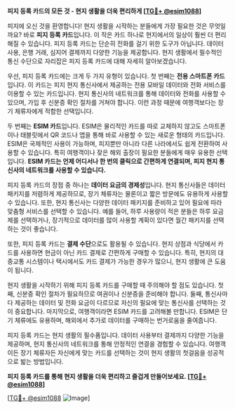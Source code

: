 **피지 등록 카드의 모든 것 - 현지 생활을 더욱 편리하게 [[TG💪+ @esim1088](https://t.me/s/esim1088)]**

피지에 오신 것을 환영합니다! 현지 생활을 시작하는 분들에게 가장 필요한 것은 무엇일까요? 바로 **피지 등록 카드**입니다. 이 작은 카드 하나로 현지에서의 일상이 훨씬 더 편리해질 수 있습니다. 피지 등록 카드는 단순히 전화를 걸기 위한 도구가 아닙니다. 데이터 사용, 은행 거래, 심지어 결제까지 다양한 기능을 제공합니다. 현지 생활에서 필수적인 통신 수단으로 자리잡은 피지 등록 카드에 대해 자세히 알아보겠습니다.

우선, 피지 등록 카드에는 크게 두 가지 유형이 있습니다. 첫 번째는 **전용 스마트폰 카드**입니다. 이 카드는 피지 현지 통신사에서 제공하는 전용 모바일 데이터와 전화 서비스를 이용할 수 있는 카드입니다. 현지 통신사의 네트워크를 통해 데이터와 전화를 사용할 수 있으며, 가입 후 신분증 확인 절차를 거쳐야 합니다. 이런 과정 때문에 여행객보다는 장기 체류자에게 적합한 선택입니다.

두 번째는 **ESIM 카드**입니다. ESIM은 물리적인 카드를 따로 교체하지 않고도 스마트폰이나 태블릿에서 QR 코드나 앱을 통해 바로 사용할 수 있는 새로운 형태의 카드입니다. ESIM은 국제적인 사용이 가능하며, 피지뿐만 아니라 다른 나라에서도 쉽게 전환하여 사용할 수 있습니다. 특히 여행객이나 잦은 해외 출장이 필요한 분들에게 매우 유용한 선택입니다. **ESIM 카드는 언제 어디서나 한 번의 클릭으로 간편하게 연결되며, 피지 현지 통신사의 네트워크를 사용할 수 있습니다.**

피지 등록 카드의 장점 중 하나는 **데이터 요금의 경제성**입니다. 현지 통신사들은 데이터 패키지를 저렴하게 제공하므로, 장기 체류자는 물론이고 짧은 방문에도 유용하게 사용할 수 있습니다. 또한, 현지 통신사는 다양한 데이터 패키지를 준비하고 있어 필요에 따라 맞춤형 서비스를 선택할 수 있습니다. 예를 들어, 하루 사용량이 적은 분들은 하루 요금제를 선택하거나, 장기적으로 데이터를 많이 사용할 계획이 있다면 월간 패키지를 선택하는 것이 좋습니다.

또한, 피지 등록 카드는 **결제 수단**으로도 활용될 수 있습니다. 현지 상점과 식당에서 카드를 사용하면 현금이 아닌 카드 결제로 간편하게 구매할 수 있습니다. 특히, 현지의 대중교통 시스템이나 택시에서도 카드 결제가 가능한 경우가 많으니, 현지 생활에 큰 도움이 됩니다.

현지 생활을 시작하기 위해 피지 등록 카드를 구매할 때 주의해야 할 점도 있습니다. 첫째, 신분증 확인 절차가 필요하므로 여권이나 신분증을 준비해야 합니다. 둘째, 통신사마다 제공하는 데이터 및 전화 요금이 다르므로 자신의 필요에 맞는 통신사를 선택하는 것이 중요합니다. 마지막으로, 여행객이라면 ESIM 카드를 고려해볼 만합니다. ESIM은 단기 체류에도 유용하며, 해외에서 추가로 데이터를 구매하는 번거로움을 줄여줍니다.

피지 등록 카드는 현지 생활의 필수품입니다. 데이터 사용부터 결제까지 다양한 기능을 제공하며, 현지 통신사의 네트워크를 통해 안정적인 연결을 경험할 수 있습니다. 여행객이든 장기 체류자든 자신에게 맞는 카드를 선택하는 것이 현지 생활의 첫걸음을 성공적으로 밟는 방법입니다.

**피지 등록 카드를 통해 현지 생활을 더욱 편리하고 즐겁게 만들어보세요. [[TG💪+ @esim1088](https://t.me/s/esim1088)]**

[[TG💪+ @esim1088](https://t.me/s/esim1088) ![Image](https://i.postimg.cc/Y0z9fWf4/image.png)]